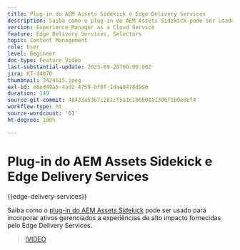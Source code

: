 ```yaml
---
title: Plug-in do AEM Assets Sidekick e Edge Delivery Services
description: Saiba como o plug-in do AEM Assets Sidekick pode ser usado para incorporar ativos gerenciados a experiências de alto impacto fornecidas pelo Edge Delivery Services.
version: Experience Manager as a Cloud Service
feature: Edge Delivery Services, Selectors
topic: Content Management
role: User
level: Beginner
doc-type: Feature Video
last-substantial-update: 2023-09-28T00:00:00Z
jira: KT-14070
thumbnail: 3424615.jpeg
exl-id: e8ed49a5-4ad2-4759-bf0f-1dae8478d996
duration: 149
source-git-commit: 48433a5367c281cf5a1c106b08a1306f1b0e8ef4
workflow-type: ht
source-wordcount: '61'
ht-degree: 100%

---
```


# Plug-in do AEM Assets Sidekick e Edge Delivery Services

{{edge-delivery-services}}

Saiba como o [plug-in do AEM Assets Sidekick](https://www.hlx.live/developer/configuring-aem-assets-sidekick-plugin) pode ser usado para incorporar ativos gerenciados a experiências de alto impacto fornecidas pelo Edge Delivery Services.

>[!VIDEO](https://video.tv.adobe.com/v/3424615/?learn=on)
